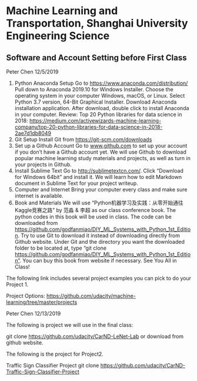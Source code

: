 
# **Machine Learning and Transportation, Shanghai University Engineering Science** 

## Software and Account Setting before First Class

Peter Chen 12/5/2019

1.	Python Anaconda Setup
Go to https://www.anaconda.com/distribution/
Pull down to Anaconda 2019.10 for Windows Installer. Choose the operating system in your computer Windows, macOS, or Linux. Select Python 3.7 version, 64-Bit Graphical Installer. Download Anaconda installation application. After download, double click to install Anaconda in your computer.
Review: Top 20 Python libraries for data science in 2018: https://medium.com/activewizards-machine-learning-company/top-20-python-libraries-for-data-science-in-2018-2ae7d1db8049
2.	Git Setup
Install Git from https://git-scm.com/downloads
3.	Set up a Github Account
Go to www.github.com to set up your account if you don’t have a Github account yet. We will use Github to download popular machine learning study materials and projects, as well as turn in your projects in Github. 
4.	Install Sublime Text
Go to http://sublimetextcn.com/. Click “Download for Windows 64bit” and install it. 
We will learn how to edit Markdown document in Sublime Text for your project writeup. 
5.	Computer and Internet
Bring your computer every class and make sure internet is available.
6.	Book and Materials
We will use “Python机器学习及实践：从零开始通往Kaggle竞赛之路” by 范淼 & 李超 as our class conference book. The python codes in this book will be used in class. The code can be downloaded from https://github.com/godfanmiao/DIY_ML_Systems_with_Python_1st_Edition. Try to use Git to download it instead of downloading directly from Github website. Under Git and the directory you want the downloaded folder to be located at, type 
“git clone https://github.com/godfanmiao/DIY_ML_Systems_with_Python_1st_Edition”. You can buy this book from website if necessary.
See You All in Class!

The following link includes several project examples you can pick to do your Project 1.

Project Options:
https://github.com/udacity/machine-learning/tree/master/projects



Peter Chen 12/13/2019

The following is project we will use in the final class: 

git clone https://github.com/udacity/CarND-LeNet-Lab or download from github website.


The following is the project for Project2.

Traffic Sign Classifier Project
git clone https://github.com/udacity/CarND-Traffic-Sign-Classifier-Project



